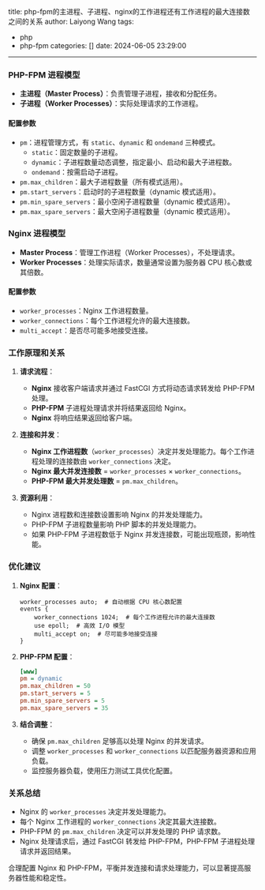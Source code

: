 title: php-fpm的主进程、子进程、nginx的工作进程还有工作进程的最大连接数之间的关系
author: Laiyong Wang
tags:
  - php
  - php-fpm
categories: []
date: 2024-06-05 23:29:00
---
### PHP-FPM 进程模型

- **主进程（Master Process）**：负责管理子进程，接收和分配任务。
- **子进程（Worker Processes）**：实际处理请求的工作进程。

#### 配置参数

- `pm`：进程管理方式，有 `static`、`dynamic` 和 `ondemand` 三种模式。
  - `static`：固定数量的子进程。
  - `dynamic`：子进程数量动态调整，指定最小、启动和最大子进程数。
  - `ondemand`：按需启动子进程。
- `pm.max_children`：最大子进程数量（所有模式适用）。
- `pm.start_servers`：启动时的子进程数量（dynamic 模式适用）。
- `pm.min_spare_servers`：最小空闲子进程数量（dynamic 模式适用）。
- `pm.max_spare_servers`：最大空闲子进程数量（dynamic 模式适用）。

### Nginx 进程模型

- **Master Process**：管理工作进程（Worker Processes），不处理请求。
- **Worker Processes**：处理实际请求，数量通常设置为服务器 CPU 核心数或其倍数。

#### 配置参数

- `worker_processes`：Nginx 工作进程数量。
- `worker_connections`：每个工作进程允许的最大连接数。
- `multi_accept`：是否尽可能多地接受连接。

### 工作原理和关系

1. **请求流程**：
   - **Nginx** 接收客户端请求并通过 FastCGI 方式将动态请求转发给 PHP-FPM 处理。
   - **PHP-FPM** 子进程处理请求并将结果返回给 Nginx。
   - **Nginx** 将响应结果返回给客户端。

2. **连接和并发**：
   - **Nginx 工作进程数**（`worker_processes`）决定并发处理能力。每个工作进程处理的连接数由 `worker_connections` 决定。
   - **Nginx 最大并发连接数** = `worker_processes` × `worker_connections`。
   - **PHP-FPM 最大并发处理数** = `pm.max_children`。

3. **资源利用**：
   - Nginx 进程数和连接数设置影响 Nginx 的并发处理能力。
   - PHP-FPM 子进程数量影响 PHP 脚本的并发处理能力。
   - 如果 PHP-FPM 子进程数低于 Nginx 并发连接数，可能出现瓶颈，影响性能。

### 优化建议

1. **Nginx 配置**：
   ```nginx
   worker_processes auto;  # 自动根据 CPU 核心数配置
   events {
       worker_connections 1024;  # 每个工作进程允许的最大连接数
       use epoll;  # 高效 I/O 模型
       multi_accept on;  # 尽可能多地接受连接
   }
   ```

2. **PHP-FPM 配置**：
   ```ini
   [www]
   pm = dynamic
   pm.max_children = 50
   pm.start_servers = 5
   pm.min_spare_servers = 5
   pm.max_spare_servers = 35
   ```

3. **结合调整**：
   - 确保 `pm.max_children` 足够高以处理 Nginx 的并发请求。
   - 调整 `worker_processes` 和 `worker_connections` 以匹配服务器资源和应用负载。
   - 监控服务器负载，使用压力测试工具优化配置。

### 关系总结

- Nginx 的 `worker_processes` 决定并发处理能力。
- 每个 Nginx 工作进程的 `worker_connections` 决定其最大连接数。
- PHP-FPM 的 `pm.max_children` 决定可以并发处理的 PHP 请求数。
- Nginx 处理请求后，通过 FastCGI 转发给 PHP-FPM，PHP-FPM 子进程处理请求并返回结果。

合理配置 Nginx 和 PHP-FPM，平衡并发连接和请求处理能力，可以显著提高服务器性能和稳定性。